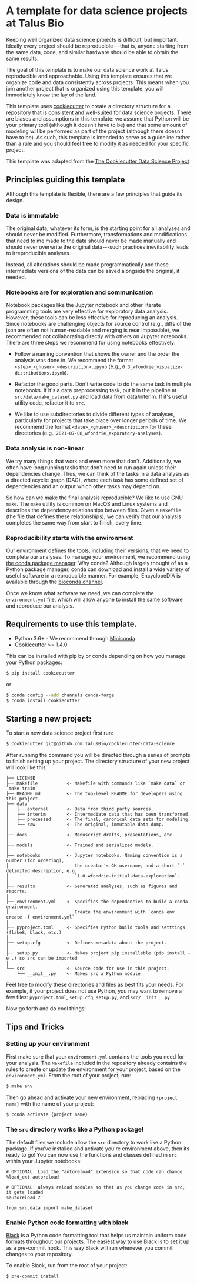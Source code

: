 # A template for data science projects at Talus Bio

Keeping well organized data science projects is difficult, but important.
Ideally every project should be reproducible---that is, anyone starting from
the same data, code, and similar hardware should be able to obtain the same 
results. 

The goal of this template is to make our data science work at Talus
reproducible and approachable. Using this template ensures that we organize
code and data consistently across projects. This means when you join another
project that is organized using this template, you will immediately know the
lay of the land. 

This template uses [cookiecutter](https://github.com/cookiecutter/cookiecutter)
to create a directory structure for a repository that is consistent and
well-suited for data science projects. There are biases and assumptions in this
template: we assume that Python will be your primary tool (although it doesn't
have to be) and that some amount of modeling will be performed as part of the 
project (although there doesn't have to be). As such, this template is intended
to serve as a guideline rather than a rule and you should feel free to modify
it as needed for your specific project.

This template was adapted from the [The Cookiecutter Data Science
Project](http://drivendata.github.io/cookiecutter-data-science)

## Principles guiding this template

Although this template is flexible, there are a few principles that guide its
design.

### Data is immutable

The original data, whatever its form, is the starting point for all analyses
and should never be modified. Furthermore, transformations and modifications
that need to me made to the data should never be made manually and should never
overwrite the original data---such practices inevitability leads to
irreproducible analyses.

Instead, all alterations should be made programmatically and these intermediate
versions of the data can be saved alongside the original, if needed.

### Notebooks are for exploration and communication

Notebook packages like the Jupyter notebook and other literate programming
tools are very effective for exploratory data analysis. However, these tools
can be less effective for reproducing an analysis. Since notebooks are
challenging objects for source control (e.g., diffs of the json are often not
human-readable and merging is near impossible), we recommended not
collaborating directly with others on Jupyter notebooks. There are three steps
we recommend for using notebooks effectively:

- Follow a naming convention that shows the owner and the order the analysis
  was done in. We recommend the format `<step>_<ghuser>_<description>.ipynb`
  (e.g., `0.3_wfondrie_visualize-distributions.ipynb`).

- Refactor the good parts. Don't write code to do the same task in multiple
  notebooks. If it's a data preprocessing task, put it in the pipeline at
  `src/data/make_dataset.py` and load data from data/interim. If it's useful
  utility code, refactor it to `src`.
  
- We like to use subdirectories to divide different types of analyses,
  particularly for projects that take place over longer periods of time. We
  recommend the format `<date>_<ghuser>_<description>` for these directories
  (e.g., `2021-07-08_wfondrie_exporatory-analyses`).


### Data analysis is non-linear

We try many things that work and even more that don't. Additionally, we often
have long running tasks that don't need to run again unless their dependencies
change. Thus, we can think of the tasks in a data analysis as a directed
acyclic graph (DAG), where each task has some defined set of dependencies and
an output which other tasks may depend on.

So how can we make the final analysis reproducible? We like to use GNU `make`. 
The `make` utility is common on MacOS and Linux systems and describes the 
dependency relationships between files. Given a `Makefile` (the file that 
defines these relationships), we can verify that our analysis completes the
same way from start to finish, every time.

### Reproducibility starts with the environment

Our environment defines the tools, including their versions, that we need to
complete our analyses. To manage your environment, we recommend using [the
conda package manager](https://docs.conda.io/en/latest/). Why conda? Although
largely thought of as a Python package manager, conda can download and install
a wide variety of useful software in a reproducible manner. For example,
EncyclopeDIA is available through the [bioconda
channel](https://bioconda.github.io/).

Once we know what software we need, we can complete the `environment.yml` file,
which will allow anyone to install the same software and reproduce our
analysis.


## Requirements to use this template.
 
 - Python 3.6+ - We recommend through
   [Miniconda](https://docs.conda.io/en/latest/miniconda.html).
 - [Cookiecutter](http://cookiecutter.readthedocs.org/en/latest/installation.html) >=
   1.4.0
   
 This can be installed with pip by or conda depending on how you
 manage your Python packages:

``` bash
$ pip install cookiecutter
```

or

``` bash
$ conda config --add channels conda-forge
$ conda install cookiecutter
```

## Starting a new project:

To start a new data science project first run:

``` bash
$ cookiecutter git@github.com:TalusBio/cookiecutter-data-science
```

After running the command you will be directed through a series of prompts to
finish setting up your project. The directory structure of your new project
will look like this:

```
├── LICENSE
├── Makefile           <- Makefile with commands like `make data` or `make train`
├── README.md          <- The top-level README for developers using this project.
├── data
│   ├── external       <- Data from third party sources.
│   ├── interim        <- Intermediate data that has been transformed.
│   ├── processed      <- The final, canonical data sets for modeling.
│   └── raw            <- The original, immutable data dump.
│
├── docs               <- Manuscript drafts, presentations, etc.
│
├── models             <- Trained and serialized models.
│
├── notebooks          <- Jupyter notebooks. Naming convention is a number (for ordering),
│                         the creator's GH username, and a short `-` delimited description, e.g.
│                         `1.0-wfondrie-initial-data-exploration`.
│
├── results            <- Generated analyses, such as figures and reports.
│
├── environment.yml    <- Specifies the dependencies to build a conda environment.
│                         Create the environment with `conda env create -f environment.yml`
│
├── pyproject.toml     <- Specifies Python build tools and setttings (flake8, black, etc.)
│
├── setup.cfg          <- Defines metadata about the project. 
│
├── setup.py           <- Makes project pip installable (pip install -e .) so src can be imported
│
└── src                <- Source code for use in this project.
    └── __init__.py    <- Makes src a Python module
```

Feel free to modify these directories and files as best fits your needs. For
example, if your project does not use Python, you may want to remove a few
files: `pyproject.toml`, `setup.cfg`, `setup.py`, and `src/__init__.py`.

Now go forth and do cool things!

## Tips and Tricks

### Setting up your environment

First make sure that your `environment.yml` contains the tools you need for
your analysis. The `Makefile` included in the repository already contains
the rules to create or update the environment for your project, based on 
the `environment.yml`. From the root of your project, run:

``` bash
$ make env
```

Then go ahead and activate your new environment, replacing `{project name}` 
with the name of your project:

``` bash
$ conda activate {project name}
```

### The `src` directory works like a Python package!

The default files we include allow the `src` directory to work like a Python
package. If you've installed and activate you're environment above, then its
ready to go! You can now use the functions and classes defined in `src` within
your Jupyter notebooks:

``` jupyter-notebook
# OPTIONAL: Load the "autoreload" extension so that code can change
%load_ext autoreload

# OPTIONAL: always reload modules so that as you change code in src, it gets loaded
%autoreload 2

from src.data import make_dataset
```

### Enable Python code formatting with black

[Black](https://black.readthedocs.io/en/stable/) is a Python code formatting
tool that helps us maintain uniform code formats throughout our projects.
The easiest way to use Black is to set it up as a pre-commit hook. This way
Black will run whenever you commit changes to your repository.

To enable Black, run from the root of your project:

``` bash
$ pre-commit install
```
